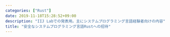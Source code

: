 ```yaml
---
categories: ["Rust"]
date: 2019-11-18T15:28:52+09:00
description: "IIJ Labでの発表用。主にシステムプログラミング言語経験者向けの内容"
title: "安全なシステムプログラミング言語Rustへの招待"
---
```

<section data-markdown
    data-separator="\n===\n"
    data-vertical="\n---\n"
    data-notes="^Note:">
<script type="text/template">
# 安全なシステムプログラミング言語Rustへの招待
----------------------
[IIJ Labセミナー](https://iijlab-seminars.connpass.com/event/152079/)

<!-- .slide: class="center" -->
===
# About Me
---------
![κeenのアイコン](/images/kappa.png) <!-- .element: style="position:absolute;right:0;z-index:-1" width="20%" -->

 * κeen
 * [@blackenedgold](https://twitter.com/blackenedgold)
 * Github: [KeenS](https://github.com/KeenS)
 * GitLab: [blackenedgold](https://gitlab.com/blackenedgold)
 * [Idein Inc.](https://idein.jp/)のエンジニア
  + 2年半くらい仕事でRustを書いている
 * Lisp, ML, Rust, Shell Scriptあたりを書きます
 * [実践Rust入門](https://gihyo.jp/book/2019/978-4-297-10559-4)の共著者

===
# Rustって言語があるよ
---------------------

* システムプログラミング言語
* 2015年に1.0.0がリリース
 + リリース前に破壊的変更しまくったので1.0以降はかなり安定してる
 + 0.x時代はもちろんのこと、1.0-alphaのあとに1.0-alpha2が出たりもした
* 6週間毎にコンパイラのリリースで、今は1.39.0
* C++03, C++11 みたいなノリでRust 2015とRust 2018の2つの仕様がある
  + コンパイラはずっと両方サポート

===

# 事例
------

* [firecracker](https://github.com/firecracker-microvm/firecracker): AWS Lambdaのセキュアコンテナ
* [Magick Pocket](https://www.wired.com/2016/03/epic-story-dropboxs-exodus-amazon-cloud-empire/): DropBoxのストレージマネージャ。
* [Server](https://servo.org/): Mozillaの新ブラウザエンジンの実験プロジェクト。一部の成果がFirefoxに反映されている。
* [Redox](https://redox-os.org/): OS
* [TiKV](https://github.com/tikv/tikv): KVS


===
# システムプログラミング言語っぽさ
-------------------------------

* ランタイムレス
  + でもメモリは自動管理
* Cと相互に連携できる
  + C FFIだけでなくCからRustも呼べる
* それっぽいプロジェクトもいくつか
  + [libpnet](https://github.com/libpnet/libpnet): 生パケット扱うライブラリ
  + [awesome-embedded-rust](https://github.com/rust-embedded/awesome-embedded-rust): 組み込み系のキュレーション
  + [tokio](https://tokio.rs/): 非同期イベントループのライブラリ

===
# メモリ配置
------------

この構造体のサイズは？

[run](https://play.rust-lang.org/?version=stable&mode=debug&edition=2018&gist=fd32ac47011842c8f12c0fc1425131c1)


```rust
use std::mem;

struct Hoge {
    c1: u8,
    i2: u32,
    c2: u8,
}

println!("{}", mem::size_of::<Hoge>());
```


===
# メモリ配置
------------

デフォルトでサイズが最小になるように詰める

```console
+----+----+----+---------+
| c1 | c1 |\\\\|   i2    |
+----+----+----+---------+
```

===
# メモリ配置
------------

この構造体のサイズは？

[run](https://play.rust-lang.org/?version=stable&mode=debug&edition=2018&gist=d4290de0065ba2951a486676fafe2ecf)

```rust
use std::mem;

#[repr(C)]
struct Hoge {
    c1: u8,
    i2: u32,
    c2: u8,
}

println!("{}", mem::size_of::<Hoge>());
```


===
# メモリ配置
------------

`repr(C)` をつけると見慣れたメモリ配置になる

```console
+----+----+---------+----+----+
| c1 |\\\\|   i2    | c1 |\\\\|
+----+----+---------+----+----+
```

===

<blockquote class="twitter-tweet" data-conversation="none" data-dnt="true"><p lang="ja" dir="ltr">構造体をそのままchar*にキャストしてsocketに突っ込むことで通信ができるという幻想こそがC支持者の心の拠り所なわけで、その間違った考えにのっとるなら48bit整数とかが欲しくなるのはそこまで不自然な話ではないと思う。</p>&mdash; 7594591200220899443 (@shyouhei) <a href="https://twitter.com/shyouhei/status/1174519106864697344?ref_src=twsrc%5Etfw">September 19, 2019</a></blockquote>

===

# 普通のRust
------------

* 便利なイテレータ
* 素数最初の25個を列挙

[run](https://is.gd/Hh0H42)
[asm](https://godbolt.org/z/JC-DRx)


```rust
fn main() {
    (2..)
        .filter(|&n| (2..n).all(|i| n % i != 0))
        .take(25)
        .for_each(|n| println!("{}", n))
}
```


===
# 普通のRust
------------

* トレイト便利
  + C++のconcept相当らしい
* ポリモーフィズムは大抵トレイト経由で実現
  + 静的ディスパッチ
  + 演算子のオーバーローオ
  + 動的ディスパッチ
* メタプログラミングでいくつかのトレイトは自動で実装できる

===
# 普通のRust
------------
トレイト

[run](https://play.rust-lang.org/?version=stable&mode=debug&edition=2015&gist=e9ba56aa24da63eed8eb3787f2b10ac5)

```rust
// `derive(トレイト)` アトリビュートをつけると
// 自動でトレイトを実装してくれる
#[derive(Debug, Clone, PartialEq, Eq)]
struct Cartesian(f64, f64);
#[derive(Debug, Clone, PartialEq, Eq)]
struct Polar(f64, 664);

// トレイトを定義
trait ToCartesian {
    fn to_cartesian(self) -> Cartesian;
}

それぞれの型に実装
impl ToCartesian for Cartesian {
    fn to_cartesian(self) -> Cartesian {
        self
    }
}

impl ToCartesian for Polar {
    fn to_cartesian(self) -> Cartesian {
        Cartesian(self.0 * self.1.cos(), self.0 * self.sin)
    }
}

// ToCartesianを実装している型のみ渡せる
fn print_point<P: ToCartesian>(p: P) {
    let p = p.to_cartesian();
    println!("({}, {})", p.0, p.1);
}

fn main() {
    let p = Polar(1.0, 0);
    // Debugをderiveしたので印字できる
    println!("{:?}", p);
    // PartialEqをderiveしたので比較できる
    p == p;
    // ToCartesianを実装したので `print_point` に渡せる
    print_point(p)
}
```


===
# 普通のRust
------------

* 割と型検査で事前に不正なコードを弾く
* テンプレートと違ってジェネリクス定義時点で型が合ってないとコンパイルできない
  + 以下のコードはこれを書いた時点でコンパイルエラー

```
fn print_point<P>(p: P) {
    let p = p.to_cartesian();
    println!("({}, {})", p.0, p.1);
}
```


===
# 普通のRust
------------

* 便利な `enum` (代数的データ型)
* [`Ordering`](https://doc.rust-lang.org/std/cmp/enum.Ordering.html) も便利
* `impl` ブロックでデータ型にメソッドを生やせる


[run](https://is.gd/Cpgdpo)


```rust
enum Color {
    Red,
    Black,
}

enum Tree<T> {
    Leaf,
    Node {
        color: Color,
        l: Box<Tree<T>>,
        v: T,
        r: Box<Tree<T>>,
    },
}

use std::cmp::Ordering;

impl<T: Ord> Tree<T> {
    fn is_member(&self, t: &T) -> bool {
        use Tree::*;
        match self {
            Leaf => false,
            Node { l, v, r, .. } => match t.cmp(v) {
                Ordering::Less => l.is_member(t),
                Ordering::Equal => true,
                Ordering::Greater => r.is_member(t),
            },
        }
    }
}
```


===
# 普通のRust
------------

* [`Result`](https://doc.rust-lang.org/std/result/enum.Result.html) 型とパターンマッチはエラーハンドリングに便利
  + Rustに例外はない。
* 「例外が上がる」という概念ではなくてデータ型という第一級の値で表現することで扱いやすさが向上
  + メソッドを生やしたりできる


```
use std::io::{self, Write};
use std::fs::File;

fn write_string(filename: &str, content: &str) -> io::Result<()> {
    let mut file = match File::create(filename) {
        Ok(file) => file,
        Err(e) => {
            eprintln!("an error occured when opening file: {}", e);
            return
        }
    };
    match file.write_all(&content.as_bytes())? {
        Ok(file) => (),
        Err(e) => {
            eprintln!("an error occured when writing to file: {}", e);
            return
        }
    }
    Ok(())
}
```

===
# 普通のRust
------------

* 早期リターンする記法もある
  * `Result` (または`Option`) 型に `?` 演算子でエラーなら関数から返る

```
use std::io::{self, Write};
use std::fs::File;

fn write_string(filename: &str, content: &str) -> io::Result<()> {
    let mut file = File::create(filename)?;
    file.write_all(&content.as_bytes())?;
    Ok(())
}
```


===
# 普通のRust
------------

* UNIX APIの便利ラッパー
* パターンマッチに便利な仕組み

```rust
use nix::unistd::{fork, ForkResult};

fn main() {
    match fork() {
       Ok(ForkResult::Parent { child, .. }) => {
           println!("Continuing execution in parent process, new child has pid: {}", child);
       }
       Ok(ForkResult::Child) => println!("I'm a new child process"),
       Err(_) => println!("Fork failed"),
    }
}
```

===
# 普通のRust
------------

* Cargo
  + 便利なビルドツール/パッケージマネージャ
  + プラグインの仕組みもある
  + 今回は `cargo-edit` を使ってる (`cargo install cargo-edit` で入る)

```console
$ cargo new fork-example
$ cargo add nix
$ cd fork_example
$ edit src/main.rs
$ cargo run
```

===
# Why Rust (over C/C++)?
------------------------

* 安全
  + セキュリティ的な嬉しさ
  + 開発面での余計なデバッグの不要
* 生産性が高い
  + 便利な機能があることと低レイヤが扱えることは両立する
  + 例えば最近入った `async` / `await` はOSがなくても動く
* Cargo(ビルドツール) + crates.io(パッケージレジストリ)が便利
* 活発なコミュニティ

===
# 速度と機能の話
--------------

* [Why is Rust slightly slower than C?](https://github.com/ixy-languages/ixy-languages/blob/master/Rust-vs-C-performance.md)
  + ネットワークドライバを各言語で実装してみる実験
* RustはCより少しだけ遅い。でもIPCはRustの方が断然いい。
* → CはCPUを使ってる気になってるけど使いきれてないのでは？
* → CPUも進化してるんだから言語も進化しましょう

===
# Rustの安全性について
-----------------------------
安全 ≒ 未定義動作を踏まない

* NULL Pointerはない。
  + 令和にもなってセグフォのデバッグはしたくない
* use after freeができない
* 配列の範囲外アクセスが検査される
* データ競合(data race)が起きない
  + ≒ 多数のスレッドから1つのデータに同時にアクセスできない
* 競合状態(race condition) は防げないので注意
  + デッドロックとか

===
# 範囲外アクセス
----------------

* (他の安全性とは違って)範囲外アクセスは実行時に検査される
  + 範囲外アクセスを静的に弾くのはかなり難しいことが知られている


```rust
let v = vec![1, 2, 3];
// コンパイルは通るけど実行時にパニック
v[3]
```

```console
thread 'main' panicked at 'index out of bounds: the len is 3 but the index is 3', /rustc/4560ea788cb760f0a34127156c78e2552949f734/src/libcore/slice/mod.rs:2717:10
note: run with `RUST_BACKTRACE=1` environment variable to display a backtrace.
```

===
# 範囲外アクセス
----------------

* ただし固定長配列に定数でアクセスする場合はコンパイルエラーにしてくれる

```rust
let v = [1, 2, 3];
// コンパイルエラー
v[3]
```

```console
error: index out of bounds: the len is 3 but the index is 3
 --&gt; src/main.rs:5:1
  |
5 | v[3];
  | ^^^^
  |
  = note: `#[deny(const_err)]` on by default
```


===
# 所有権
--------

* 値にはライフタイムがある

```rust

{
  let data = Data::new();
  // `data` のライフタイムはこのスコープ
} // ← ここで `data` がfreeされる
// ここでは `data` にアクセスできない
```

===
# 所有権
--------

* 所有権は移動する

```rust

let data = Data::new();
// ここで `data` の所有権が `tmp` に移る
let tmp = data;
// 以降 `data` にアクセスするとコンパイルエラー
// tmpが死ぬと `data` はfreeされる
```

===
# 所有権
--------

* 関数に渡しても移動する

```rust
fn take_data(_: Data) {}


let data = Data::new();

take_data(data);

// 以降 `data` にアクセスするとコンパイルエラー
// take_data(data);
```

===
# 所有権
--------

* 関数に渡しても移動する
* …えっ

===
# 借用
--------

* データを一時的に「貸す」こともできる
* `&` で参照を取ると貸すことになる

```rust
fn borrow_data(_: &Data) {}

let data = Data::new();

// 貸す
borrow_data(&data);

// 返してもらったらまた使える
borrow_data(&data);
```

===
# 借用
--------

* `&` で参照を取ると貸すことになる
* 参照はポインタの意味もあるけど普段はあんまりポインタとしては意識してない
  + カジュアルに構造体の値渡しをする
  + 「借用するかどうか」で使い分ける
  + 所有するポインタ (`Box`) もあるけどたまにしか使わない

===
# 借用とライフタイム
-------------------

* 借りたデータを元のデータより長く生かせない
  + 要するにdangling pointer禁止
* 長く生かそうとするとコンパイルエラー


```rust
// このコードはコンパイルエラー
fn new_data() -> &Data {
    let data = Data::new();
    &data
    // data はここで死ぬので関数から返せない
}
```

===
# 借用と変更
-------------------

* 以下の関数の返り値は？

```C
int
func(int *a, int *b)
{
  *a = 0;
  *b = 1;
  return *a;
}
```


===
# 借用と変更
-------------------

* 以下の関数の返り値は？
  + `&mut` は可変ら参照を表わす
  + Cでいう普通の `&`

```rust
fn func(a: &mut i32, b: &mut i32) -> i32 {
    *a = 0;
    *b = 1;
    *a
}
```

===
# 借用と変更
-------------------

* Rustでは1つの変数の可変な参照を複数作れない
  + 以下はコンパイルエラー
  ```
  let mut a = 1;
  func(&mut a, &mut a)
  ```
  + Rustの `memcpy` は簡単になる
* RustはPointer Aliasの制約が強い
  + → 挙動が分かりやすい
  + → コンパイラが最適化しやすい
* 不変な借用があるときに可変な参照も作れない
  + 要するにコンパイル時 Read-Write Lock

===
# 借用と変更
-------------------

* 不変な借用があるときに可変な参照も作れない

[run](https://play.rust-lang.org/?version=stable&mode=debug&edition=2015&gist=2d2d3e2fbb67247147ef1cbde75fcbbc)


```rust
let v = vec![1, 2, 3];
for e in &v {
    v.push(*e);
}
```

```console
error[E0596]: cannot borrow `v` as mutable, as it is not declared as mutable
 --&gt; src/main.rs:4:9
  |
2 |     let v = vec![1, 2, 3];
  |         - help: consider changing this to be mutable: `mut v`
3 |     for e in &v {
4 |         v.push(*e);
  |         ^ cannot borrow as mutable
```


===
# Nullableな値
---------------

* 全てのポインタがNullableなのは酷いけどNullがないのも不便な気がする
  + findして結果がなかったらNullを返したい
* ポインタとは関係なくNullableであることを表わすデータ型を用意して解決
  + `i32` とかもnullableにできる
  + メソッドを生やせる
* [Option](https://doc.rust-lang.org/std/option/enum.Option.html)
* `Option<Pointer>` は最適化でただのポインタになる

```rust
pub enum Option<T> {
  None,
  Some(T),
}
```


===
# 所有権の例外
--------------

* `i32` とか小さい型をいちいち貸し借りしたくない
  - 湯水のごとくじゃぶじゃぶ使いたい
* そういう型は無制限に使える仕組みがある
* [`Copy`](https://doc.rust-lang.org/std/marker/trait.Copy.html)トレイトを実装した型は勝手にコピーしてくれる
  + よくRustで所有権を試そうとしてる人がはまりがち

```rust
fn take_i32(_: i32) {}
let a = 1;
take_i32(a);
// 何度でも呼べる
take_i32(a);
take_i32(a);
```


===
# 所有権、参照、ライフタイム
---------------------------

* 正直スライドだけでは伝えきれない
* 理解しようとすると[公式ドキュメント](https://doc.rust-jp.rs/book/second-edition/ch04-00-understanding-ownership.html)を読むのがよい
  + あとは手を動かさないと分からない。
* 雑にまとめると
  + データには所有者がいる
  + ポインタは実体があると保証できる範囲でしか作れない
    - NULL poinerやdangling pointerは存在しない
  + Writeは排他

===
# 所有権、参照、ライフタイム
---------------------------

* 結構アプリケーションの設計に関わってくる
  + 雑な設計だとすぐに破綻する
  + それゆえ難しいといわれがち
* 所有者を意識すると綺麗になりがち
  + 長寿のデータ型に持たせる
    - `App` とか `Config` とか
  + データ構造は所有者になりがち
    - `HashMap` とか
  + 処理のフローを考えると余計なコピーを省ける
    - HTTPの場合は `Request` の生存期間で十分だったり

===
# 所有権小話1
-------------

* `HashMap` はデータを所有するので `get` / `get_mut` だとデータを借りることしかできない
  + 取り出したいのが不変の参照か可変の参照かでメソッドが分かれてるのが普通
* データを取り出したいときは `remove` を使う

[run](https://play.rust-lang.org/?version=stable&mode=debug&edition=2018&gist=c633e1e2a6935a12238795f68c22b156)


```rust
use std::collections::HashMap;
let mut map = vec![
    (1, "one".to_string()),
    (2, "two".into()),
    (3, "three".into()),
]
.into_iter()
.collect::<HashMap<_, _>>();

match map.remove(&3) {
    None => println!("no data"),
    Some(data) => println!("got data: {}", data),
}
```


===
# 所有権小話2
-------------

* Rustにリソースを開放するAPIはない
  + `File` の `open` はあるけど `close` はない
  + `Lock` の `lock` はあるけど `free` はない
* RAIIで管理されるのでデータの `free` のときに一緒に開放される

[run](https://is.gd/KKm9Vb)

```run
use std::io::{self, Write};
use std::fs::File;

fn write_string(filename: &str, content: &str) -> io::Result<()> {
    // Fileをwriteモードでopen
    let mut file = File::create(filename)?;
    file.write_all(&content.as_bytes())?;
    Ok(())
    // fileがスコープを抜けるときに自動でcloseされる
}
```


===
# Rustの進歩
------------

* Rustは問題がある「かもしれない」コードを弾く
  + 不思議な力で安全になる訳ではなくて、養成ギプス的にユーザに安全なコードを書かせる
* 安全にはなるが窮屈
  + 極端な話、全てのコードを弾けば実行時エラーは出ない
* Rustの進歩でコンパイルが通る範囲もちょっとづつ広がっている

===
# Rustの進歩
------------

* 昔は以下のコードがコンパイルできなかった
  - 昔 = 1年前
* 最近は制御フローまで見て問題なければコンパイルを通す

[run](https://is.gd/ALWpec)


```rust
use std::collections::HashMap;
fn insert_or_update(map: &mut HashMap<i32, i32>, key: i32, value: i32)  {
    // get_mutで可変の参照
    match map.get_mut(&key) {
        Some(v) => *v = value,
        None => {
          // その参照が生きている間に更新
          map.insert(key, value);
        },
    }
}
```


===
# 所有権をopt out
----------------

* 所有権は便利だけどそれだと書けないデータ構造が発生する
  + グラフとか
* そういう場合に実行時に所有権/ミュータビリティ検査をするAPIがある
  + [`Rc`](https://doc.rust-lang.org/std/rc/struct.Rc.html) (参照カウント) … 複数人でデータを共有できる [doc](https://doc.rust-jp.rs/book/second-edition/ch15-04-rc.html)
  + [`RefCell`](https://doc.rust-lang.org/std/cell/struct.RefCell.html) … 実行時に借用検査をする [doc](https://doc.rust-jp.rs/book/second-edition/ch15-05-interior-mutability.html)

===
# 所有権をopt out
----------------

* Rustだけど「何でもあり」にできてしまう例

[run](https://play.rust-lang.org/?version=stable&mode=debug&edition=2015&gist=f7b7e132be264a3de565669565c4e454)

```rust
use std::rc::Rc;
use std::cell::RefCell;

let data = Rc::new(RefCell::new(1));
let data2 = data.clone();

// data2を変更。 data2はイミュータブルだが
// `RefCell` なので変更できる
*data2.borrow_mut() = 2;

// `Rc` なのでdata2の変更がdataにも反映される
assert_eq!(*data.borrow(), 2);
```


===
# 並列
-------

* Rustはスレッドセーフでないプログラムをマルチスレッドで使うとエラーにする
* 例えば `Rc` はスレッドアンセーフ(裏でcountの変更があるため)

[run](https://play.rust-lang.org/?version=stable&mode=debug&edition=2015&gist=9198d0f301cc24e503992ed9b127ef59)

```rust
use std::rc::Rc;
use std::thread;
use std::cell::RefCell;

let data = Rc::new(RefCell::new(1));
let data2 = data.clone();
let handle = thread::spawn(move || {
    *data2.borrow_mut() = 2;
});
handle.join().unwrap();

assert_eq!(*data.borrow(), 2);
```

```console
   --&gt; src/main.rs:9:14
    |
9   | let handle = thread::spawn(|| {
    |              ^^^^^^^^^^^^^ `std::rc::Rc<std::cell::RefCell<i32>>` cannot be shared between threads safely
    |
    = help: the trait `std::marker::Sync` is not implemented for `std::rc::Rc<std::cell::RefCell<i32>>`
    = note: required because of the requirements on the impl of `std::marker::Send` for `&std::rc::Rc<std::cell::RefCell<i32>>`
    = note: required because it appears within the type `[closure@src/main.rs:9:28: 14:2 data2:&std::rc::Rc<std::cell::RefCell<i32>>]`
```


===
# 並列
-------

* スレッドセーフなAPIにしたり `Mutex` を使ったりするとコンパイルが通る
  + `Arc` = Atomic Reference Count
  + `Mutex` = mutual exclution、要はロック

[run](https://play.rust-lang.org/?version=stable&mode=debug&edition=2015&gist=13757c7015d10f5954a4978baa8d17e5)

```rust
use std::sync::{Arc, Mutex};
use std::thread;

let data = Arc::new(Mutex::new(1));
let data2 = data.clone();
let handle = thread::spawn(move || {
    *data2.lock().unwrap() = 2;
});
handle.join().unwrap();

assert_eq!(*data.lock().unwrap(), 2);
```


===
# 並列の安全性の舞台裏
----------------------

* トレイトで制御している
* `thread::spawn` に渡せるのは `Send` トレイトを実装した型のみ。
* `Rc` や `RefCell` は `Send` トレイトを実装していない
* → `Rc` や `RefCell` を渡そうとするとコンパイルエラーになる
* ドキュメントを読まなくてもスレッドセーフか分かるの素敵

===
# 安全性を捨てるとき
-------------------

* Rustを使ってても安全性を捨てないといけないケースがある
  + Cと連携するとき
    + Rustから見たらCはデフォルトで危険
  + データ構造を実装するとき
    + ハッシュテーブルみたいに未初期化かもしれないメモリを扱うとき
* そういうときのエスケープハッチがある
  + その名も `unsafe`
* `unsafe` な部分とsafeな部分を区別する仕組みがある

===
# 安全性を捨ててみる
-------------------

* `unsafe` で囲むとやりたい放題できる

[run](https://play.rust-lang.org/?version=stable&mode=debug&edition=2015&gist=6a04ca87dc616a2dfece0aae00e9e981)


```rust
use std::ffi::c_void;
use std::ptr::null_mut;

extern "C" {
  // FFIの関数のプロトタイプ宣言
  // 参照とは別のマジのポインタ型
  fn free(p: *mut c_void);
}

fn main() {
  // unsafeで囲むとやりたい放題
  unsafe {
    // ヌルポが作れる！！
    let p: *mut i32 = null_mut::<i32>();
    // ヌルポに書き込める！！
    *p = 1;
    // freeできる！！
    free(p.cast());
    // use after freeできる！！
    println!("{}", *p);
  }
}
```


===
# `unsafe` の仕組み
-------------------

* Rustはいくつかの操作や関数を `unsafe` とみなす
  + 関数は自分で `unsafe` とマークできる
* `unsafe` な操作は `unsafe` の内側でしかできないようになっている
  + `unsafe` の境界の安全性はユーザが保証する

[run](https://play.rust-lang.org/?version=stable&mode=debug&edition=2015&gist=3e1c98392da16fea45ed23e0d945ff72)

```rust
use std::ptr::null_mut;

fn main() {
    // ヌルポインタを作るだけならsafe
    let p: *mut i32 = null_mut::<i32>();
    // ポインタに触るのはunsafe
    *p = 1;
}
```

```console
error[E0133]: dereference of raw pointer is unsafe and requires unsafe function or block
 --&gt; src/main.rs:7:5
  |
7 |     *p = 1;
  |     ^^^^^^ dereference of raw pointer
  |
  = note: raw pointers may be NULL, dangling or unaligned; they can violate aliasing rules and cause data races: all of these are undefined behavior

```


===
# `unsafe` の使いどころ
----------------------

* 基本は使わない。
* どう頑張っても `unsafe` を使わないと実装できないものは仕方なく使う
  + データ構造の実装に多い
  + 標準ライブラリの [`Vec`](https://doc.rust-lang.org/beta/src/alloc/raw_vec.rs.html#315-359) とか
* めちゃくちゃ速度が重要で、 `unsafe` を使うとすごく高速化できる場合にはトレードオフを考えて使う
  + スライスの境界外アクセスを無視して行なう [`get_unchecked`](https://doc.rust-lang.org/beta/std/primitive.slice.html#method.get_unchecked)とか
* C FFIのラッパを書くときはまあ、仕方ない
  + でも最小限に

===
# 活発なコミュニティ
-------------------

* 「技術的投資」というならその資産のグロースも考えよう
* stack overflowの[最も愛されている言語](https://insights.stackoverflow.com/survey/2019#most-loved-dreaded-and-wanted)
  + 2016年から4年連続1位
* [Microsoft](https://msrc-blog.microsoft.com/2019/11/07/using-rust-in-windows/)も導入に乗り気
* パッケージのセントラルレポジトリ([crates.io](https://crates.io))がある
  + 30,000+ クレート
  + 参考: rubygemsは150,000+ gems

===
# コミュニティ中心
-------------------

* コミュニティベースの開発
  + 「Mozillaの言語」ではない。
  + Mozilaが初期から支援しているだけ。今は[AWS](https://www.atmarkit.co.jp/ait/articles/1910/17/news088.html)とかもサポート。
* 開発はチームによる。チームの会議もDiscordなどで公開
  + やさしい終身の独裁者的な人はいない
* コミュニティから意見を吸い上げる→開発チームがロードマップを出す→それに従って色々進めるのサイクル
  + [サーベイ](https://blog.rust-lang.org/2018/11/27/Rust-survey-2018.html) とか [#rust2020](https://blog.rust-lang.org/2019/10/29/A-call-for-blogs-2020.html)
  + 機能追加の提案も [GitHub](https://github.com/rust-lang/rfcs) から誰でもできる

===
# まとめ
--------

* Rustは安全なシステムプログラミング言語だよ
  + 安全とはUBが起きないことだよ
* 普通にプログラミング言語としても便利だよ
* コミュニティに勢いがあるよ
* お試しとしても新天地としても良い言語なんじゃないでしょうか


</script>
</section>
